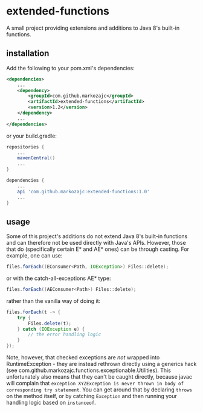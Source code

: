 # extended-functions

A small project providing extensions and additions to Java 8's built-in functions.

## installation

Add the following to your pom.xml's dependencies:
	
```xml
<dependencies>
	...
	<dependency>
		<groupId>com.github.markozajc</groupId>
		<artifactId>extended-functions</artifactId>
		<version>1.2</version>
	</dependency>
	...
</dependencies>
```

or your build.gradle:

```groovy
repositories {
	...
	mavenCentral()
	...
}

dependencies {
	...
	api 'com.github.markozajc:extended-functions:1.0'
	...
}
```
	
## usage

Some of this project's additions do not extend Java 8's built-in functions and can therefore not be used directly with Java's APIs. However, those that do (specifically certain E\* and AE\* ones) can be through casting. For example, one can use:

```java
files.forEach((EConsumer<Path, IOException>) Files::delete);
```

or with the catch-all-exceptions AE\* type:

```java
files.forEach((AEConsumer<Path>) Files::delete);
```

rather than the vanilla way of doing it:

```java
files.forEach(t -> {
	try {
		Files.delete(t);
	} catch (IOException e) {
		// the error handling logic
	}
});
```

Note, however, that checked exceptions are _not_ wrapped into RuntimeException - they are instead rethrown directly using a generics hack (see com.github.markozajc.functions.exceptionable.Utilities). This unfortunately also means that they can't be caught directly, because javac will complain that `exception XYZException is never thrown in body of corresponding try statement`. You can get around that by declaring `throws` on the method itself, or by catching `Exception` and then running your handling logic based on `instanceof`.